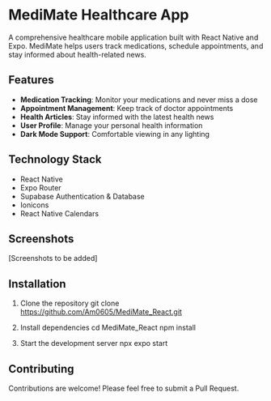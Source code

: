 # MediMate Healthcare App

A comprehensive healthcare mobile application built with React Native and Expo. MediMate helps users track medications, schedule appointments, and stay informed about health-related news.

## Features

- **Medication Tracking**: Monitor your medications and never miss a dose
- **Appointment Management**: Keep track of doctor appointments
- **Health Articles**: Stay informed with the latest health news
- **User Profile**: Manage your personal health information
- **Dark Mode Support**: Comfortable viewing in any lighting

## Technology Stack

- React Native
- Expo Router
- Supabase Authentication & Database
- Ionicons
- React Native Calendars

## Screenshots

[Screenshots to be added]

## Installation

1. Clone the repository
git clone https://github.com/Am0605/MediMate_React.git

2. Install dependencies
cd MediMate_React npm install

3. Start the development server
npx expo start


## Contributing

Contributions are welcome! Please feel free to submit a Pull Request.
